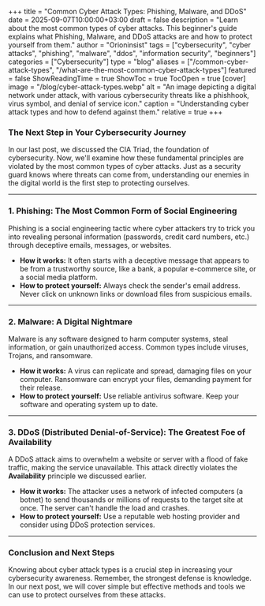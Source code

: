 +++
title = "Common Cyber Attack Types: Phishing, Malware, and DDoS"
date = 2025-09-07T10:00:00+03:00
draft = false
description = "Learn about the most common types of cyber attacks. This beginner's guide explains what Phishing, Malware, and DDoS attacks are and how to protect yourself from them."
author = "Orioninsist"
tags = ["cybersecurity", "cyber attacks", "phishing", "malware", "ddos", "information security", "beginners"]
categories = ["Cybersecurity"]
type = "blog"
aliases = ["/common-cyber-attack-types", "/what-are-the-most-common-cyber-attack-types"]
featured = false
ShowReadingTime = true
ShowToc = true
TocOpen = true
[cover]
    image = "/blog/cyber-attack-types.webp"
    alt = "An image depicting a digital network under attack, with various cybersecurity threats like a phishhook, virus symbol, and denial of service icon."
    caption = "Understanding cyber attack types and how to defend against them."
    relative = true
+++

### The Next Step in Your Cybersecurity Journey

In our last post, we discussed the CIA Triad, the foundation of cybersecurity. Now, we'll examine how these fundamental principles are violated by the most common types of cyber attacks. Just as a security guard knows where threats can come from, understanding our enemies in the digital world is the first step to protecting ourselves.

---

### 1. Phishing: The Most Common Form of Social Engineering

Phishing is a social engineering tactic where cyber attackers try to trick you into revealing personal information (passwords, credit card numbers, etc.) through deceptive emails, messages, or websites.

* **How it works:** It often starts with a deceptive message that appears to be from a trustworthy source, like a bank, a popular e-commerce site, or a social media platform.
* **How to protect yourself:** Always check the sender's email address. Never click on unknown links or download files from suspicious emails.

---

### 2. Malware: A Digital Nightmare

Malware is any software designed to harm computer systems, steal information, or gain unauthorized access. Common types include viruses, Trojans, and ransomware.

* **How it works:** A virus can replicate and spread, damaging files on your computer. Ransomware can encrypt your files, demanding payment for their release.
* **How to protect yourself:** Use reliable antivirus software. Keep your software and operating system up to date.

---

### 3. DDoS (Distributed Denial-of-Service): The Greatest Foe of Availability

A DDoS attack aims to overwhelm a website or server with a flood of fake traffic, making the service unavailable. This attack directly violates the **Availability** principle we discussed earlier.

* **How it works:** The attacker uses a network of infected computers (a botnet) to send thousands or millions of requests to the target site at once. The server can't handle the load and crashes.
* **How to protect yourself:** Use a reputable web hosting provider and consider using DDoS protection services.

---

### Conclusion and Next Steps

Knowing about cyber attack types is a crucial step in increasing your cybersecurity awareness. Remember, the strongest defense is knowledge. In our next post, we will cover simple but effective methods and tools we can use to protect ourselves from these attacks.


